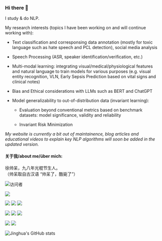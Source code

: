 ### Hi there 👋

I study & do NLP. 

My research interests (topics I have been working on and will continue working with):

* Text classification and corresponsing data annotation (mostly for toxic language such as hate speech and PCL detection), social media analysis

* Speech Processing (ASR, speaker identification/verification, etc.)

* Multi-modal learning: integrating visual/medical/physiological features and natural language to train models for various purposes (e.g. visual entity recognition, VLN, Early Sepsis Prediction based on vital signs and clinical notes)

* Bias and Ethical considerations with LLMs such as BERT and ChatGPT

* Model generalizability to out-of-distribution data (invariant learning):
  
  * Evaluation beyond conventional metrics based on benchmark datasets: model significance, validity and reliability
  
  * Invariant Risk Minimization

_My website is currently a bit out of maintainence, blog articles and educational videos to explain key NLP algorithms will soon be added in the updated version._

#### 关于我/about me/über mich:<br>
徐帅呆，九八年光棍节生人。<br>
（帅呆取自古汉语 “帅呆了，酷毙了”）

![访问者](https://visitor-badge.glitch.me/badge?page_id=JINHXu)

![](https://img.shields.io/badge/Language-Python-orange)  

![](https://img.shields.io/badge/Language-R-blue)
![](https://img.shields.io/badge/Language-Java-red)
![](https://img.shields.io/badge/Language-Julia-purple)  

![](https://img.shields.io/badge/Language-SQL-blue)
![](https://img.shields.io/badge/Language-XQuery-yellow)
![](https://img.shields.io/badge/Language-Cypher-green)  


![](https://img.shields.io/badge/Language-C-blue)
![](https://img.shields.io/badge/Language-Prolog-red)  


![Jinghua's GitHub stats](https://github-readme-stats.vercel.app/api?username=JINHXu&show_icons=true&theme=radical&cache_seconds=200*300)

<!--
![Top Langs](https://github-readme-stats.vercel.app/api/top-langs/?username=JINHXu&langs_count=8)

--!>


<!--
**JINHXu/JINHXu** is a ✨ _special_ ✨ repository because its `README.md` (this file) appears on your GitHub profile.

Here are some ideas to get you started:

I recently wrote a short review on __text-based \& image-based NER__. \[[pdf](https://drive.google.com/file/d/1TvvJaq2yK0qPxE2RNb0_O2y_me5b82xS/view?usp=sharing)\]

I recently wrote a short review on __text-based \& image-based NER__. \[[pdf](https://drive.google.com/file/d/1TvvJaq2yK0qPxE2RNb0_O2y_me5b82xS/view?usp=sharing)\]


No more news. I'm on vacation. 

More shits to come after vacation. 


- 🔭 I’m currently working on ...
- 🌱 I’m currently learning ...
- 👯 I’m looking to collaborate on ...
- 🤔 I’m looking for help with ...
- 💬 Ask me about ...
- 📫 How to reach me: ...
- 😄 Pronouns: ...
- ⚡ Fun fact: ...
-->
